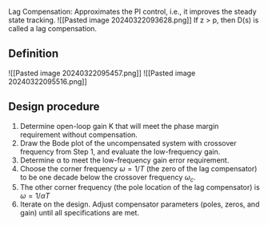 Lag Compensation: Approximates the PI control, i.e., it improves the steady state
tracking.
![[Pasted image 20240322093628.png]]
If z > p, then D(s) is called a lag compensation.

## Definition
![[Pasted image 20240322095457.png]]
![[Pasted image 20240322095516.png]]

## Design procedure
1. Determine open-loop gain K that will meet the phase margin requirement without
compensation.
2. Draw the Bode plot of the uncompensated system with crossover frequency from
Step 1, and evaluate the low-frequency gain.
3. Determine α to meet the low-frequency gain error requirement.
4. Choose the corner frequency $ω = 1/T$ (the zero of the lag compensator) to be one
decade below the crossover frequency $ω_c$.
5. The other corner frequency (the pole location of the lag compensator) is $ω = 1/αT$
6. Iterate on the design. Adjust compensator parameters (poles, zeros, and gain) until
all specifications are met.